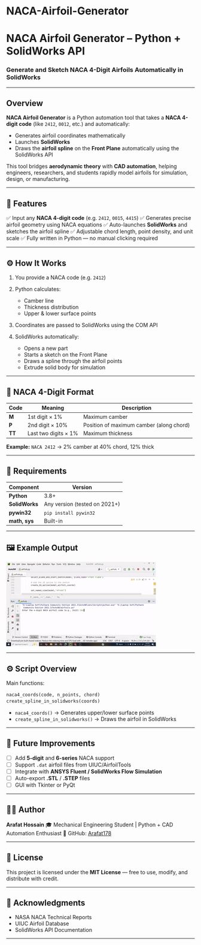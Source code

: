 # NACA-Airfoil-Generator
#  NACA Airfoil Generator – Python + SolidWorks API

### Generate and Sketch NACA 4-Digit Airfoils Automatically in SolidWorks

---

##  Overview

**NACA Airfoil Generator** is a Python automation tool that takes a **NACA 4-digit code** (like `2412`, `0012`, etc.) and automatically:

* Generates airfoil coordinates mathematically
* Launches **SolidWorks**
* Draws the **airfoil spline** on the **Front Plane** automatically using the SolidWorks API

This tool bridges **aerodynamic theory** with **CAD automation**, helping engineers, researchers, and students rapidly model airfoils for simulation, design, or manufacturing.

---

## 🚀 Features

✅ Input any **NACA 4-digit code** (e.g. `2412`, `0015`, `4415`)
✅ Generates precise airfoil geometry using NACA equations
✅ Auto-launches **SolidWorks** and sketches the airfoil spline
✅ Adjustable chord length, point density, and unit scale
✅ Fully written in Python — no manual clicking required

---

## ⚙️ How It Works

1. You provide a NACA code (e.g. `2412`)
2. Python calculates:

   * Camber line
   * Thickness distribution
   * Upper & lower surface points
3. Coordinates are passed to SolidWorks using the COM API
4. SolidWorks automatically:

   * Opens a new part
   * Starts a sketch on the Front Plane
   * Draws a spline through the airfoil points
   * Extrude solid body for simulation

---

## 🧮 NACA 4-Digit Format

| Code   | Meaning              | Description                              |
| ------ | -------------------- | ---------------------------------------- |
| **M**  | 1st digit × 1%       | Maximum camber                           |
| **P**  | 2nd digit × 10%      | Position of maximum camber (along chord) |
| **TT** | Last two digits × 1% | Maximum thickness                        |

**Example:**
`NACA 2412` → 2% camber at 40% chord, 12% thick

---

## 🧰 Requirements

| Component          | Version                       |
| ------------------ | ----------------------------- |
| **Python**         | 3.8+                          |
| **SolidWorks**     | Any version (tested on 2021+) |
| **pywin32**        | `pip install pywin32`         |
| **math, sys**      | Built-in                      |

---
## 🖼️ Example Output

![Airfoil Sketch](nacaAirfoils.gif) 

---

## ⚙️ Script Overview

Main functions:

```python
naca4_coords(code, n_points, chord)
create_spline_in_solidworks(coords)
```

* `naca4_coords()` → Generates upper/lower surface points
* `create_spline_in_solidworks()` → Draws the airfoil in SolidWorks

---

## 🧭 Future Improvements

* [ ] Add **5-digit** and **6-series** NACA support
* [ ] Support `.dat` airfoil files from UIUC/AirfoilTools
* [ ] Integrate with **ANSYS Fluent / SolidWorks Flow Simulation**
* [ ] Auto-export **.STL** / **.STEP** files
* [ ] GUI with Tkinter or PyQt

---

## 👨‍💻 Author

**Arafat Hossain**
🎓 Mechanical Engineering Student | Python + CAD Automation Enthusiast
🔗 GitHub: [Arafat178](https://github.com/Arafat178)

---

## 📜 License

This project is licensed under the **MIT License** — free to use, modify, and distribute with credit.

---

## 💬 Acknowledgments

* NASA NACA Technical Reports
* UIUC Airfoil Database
* SolidWorks API Documentation

---
